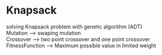 # Knapsack
solving Knapsack problem with genetic algorithm (ADT)<br/>
Mutation --> swaping mutation<br/>
Crossover --> two point crossover and one point crossover<br/>
FitnessFunction --> Maximum possible value in limited weight<br/>
